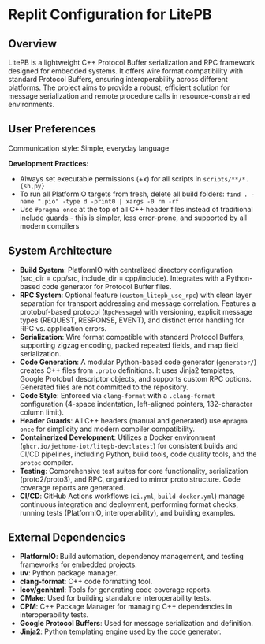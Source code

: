 # Replit Configuration for LitePB

## Overview
LitePB is a lightweight C++ Protocol Buffer serialization and RPC framework designed for embedded systems. It offers wire format compatibility with standard Protocol Buffers, ensuring interoperability across different platforms. The project aims to provide a robust, efficient solution for message serialization and remote procedure calls in resource-constrained environments.

## User Preferences
Communication style: Simple, everyday language

**Development Practices:**
- Always set executable permissions (+x) for all scripts in `scripts/**/*.{sh,py}`
- To run all PlatformIO targets from fresh, delete all build folders: `find . -name ".pio" -type d -print0 | xargs -0 rm -rf`
- Use `#pragma once` at the top of all C++ header files instead of traditional include guards - this is simpler, less error-prone, and supported by all modern compilers

## System Architecture
- **Build System**: PlatformIO with centralized directory configuration (src_dir = cpp/src, include_dir = cpp/include). Integrates with a Python-based code generator for Protocol Buffer files.
- **RPC System**: Optional feature (`custom_litepb_use_rpc`) with clean layer separation for transport addressing and message correlation. Features a protobuf-based protocol (`RpcMessage`) with versioning, explicit message types (REQUEST, RESPONSE, EVENT), and distinct error handling for RPC vs. application errors.
- **Serialization**: Wire format compatible with standard Protocol Buffers, supporting zigzag encoding, packed repeated fields, and map field serialization.
- **Code Generation**: A modular Python-based code generator (`generator/`) creates C++ files from `.proto` definitions. It uses Jinja2 templates, Google Protobuf descriptor objects, and supports custom RPC options. Generated files are not committed to the repository.
- **Code Style**: Enforced via `clang-format` with a `.clang-format` configuration (4-space indentation, left-aligned pointers, 132-character column limit).
- **Header Guards**: All C++ headers (manual and generated) use `#pragma once` for simplicity and modern compiler compatibility.
- **Containerized Development**: Utilizes a Docker environment (`ghcr.io/jethome-iot/litepb-dev:latest`) for consistent builds and CI/CD pipelines, including Python, build tools, code quality tools, and the `protoc` compiler.
- **Testing**: Comprehensive test suites for core functionality, serialization (proto2/proto3), and RPC, organized to mirror proto structure. Code coverage reports are generated.
- **CI/CD**: GitHub Actions workflows (`ci.yml`, `build-docker.yml`) manage continuous integration and deployment, performing format checks, running tests (PlatformIO, interoperability), and building examples.

## External Dependencies
- **PlatformIO**: Build automation, dependency management, and testing frameworks for embedded projects.
- **uv**: Python package manager.
- **clang-format**: C++ code formatting tool.
- **lcov/genhtml**: Tools for generating code coverage reports.
- **CMake**: Used for building standalone interoperability tests.
- **CPM**: C++ Package Manager for managing C++ dependencies in interoperability tests.
- **Google Protocol Buffers**: Used for message serialization and definition.
- **Jinja2**: Python templating engine used by the code generator.